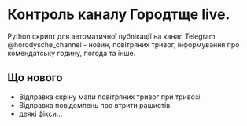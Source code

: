 # Контроль каналу Городтще live.

Python скрипт для автоматичної публікації на канал Telegram @horodysche_channel - новин, повітряних тривог, інформування про комендатську годину, погода та інше.

## Що нового
- Відправка скріну мапи повітряних тривог при тривозі.
- Відправка повідомлень про втрити рашистів.
- деякі фікси...